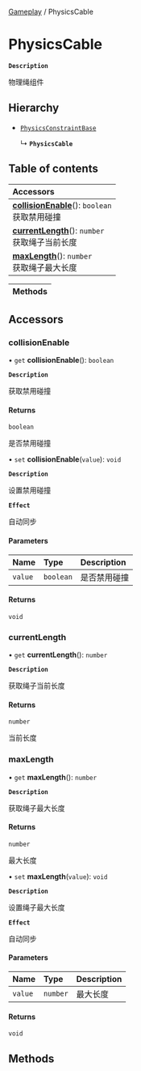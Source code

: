 [Gameplay](../modules/Gameplay.Gameplay.md) / PhysicsCable

# PhysicsCable <Badge type="tip" text="Class" />

**`Description`**

物理绳组件

## Hierarchy

- [`PhysicsConstraintBase`](Gameplay.PhysicsConstraintBase.md)

  ↳ **`PhysicsCable`**

## Table of contents

| Accessors |
| :-----|
| **[collisionEnable](Gameplay.PhysicsCable.md#collisionenable)**(): `boolean` <br> 获取禁用碰撞|
| **[currentLength](Gameplay.PhysicsCable.md#currentlength)**(): `number` <br> 获取绳子当前长度|
| **[maxLength](Gameplay.PhysicsCable.md#maxlength)**(): `number` <br> 获取绳子最大长度|

| Methods |
| :-----|

## Accessors

### collisionEnable

• `get` **collisionEnable**(): `boolean`

**`Description`**

获取禁用碰撞

#### Returns

`boolean`

是否禁用碰撞

• `set` **collisionEnable**(`value`): `void`

**`Description`**

设置禁用碰撞

**`Effect`**

自动同步

#### Parameters

| Name | Type | Description |
| :------ | :------ | :------ |
| `value` | `boolean` | 是否禁用碰撞 |

#### Returns

`void`


### currentLength

• `get` **currentLength**(): `number`

**`Description`**

获取绳子当前长度

#### Returns

`number`

当前长度


### maxLength

• `get` **maxLength**(): `number`

**`Description`**

获取绳子最大长度

#### Returns

`number`

最大长度

• `set` **maxLength**(`value`): `void`

**`Description`**

设置绳子最大长度

**`Effect`**

自动同步

#### Parameters

| Name | Type | Description |
| :------ | :------ | :------ |
| `value` | `number` | 最大长度 |

#### Returns

`void`


## Methods